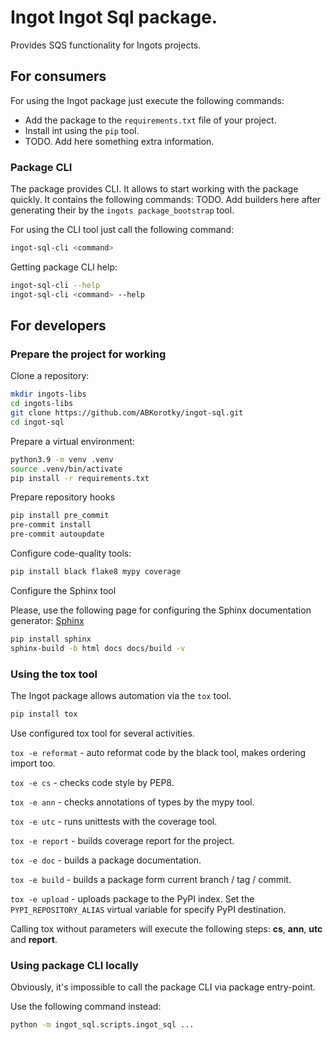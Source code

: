 # Ingot Ingot Sql package.

Provides SQS functionality for Ingots projects.

## For consumers

For using the Ingot package just execute the following commands:
* Add the package to the `requirements.txt` file of your project.
* Install int using the `pip` tool.
* TODO. Add here something extra information.

### Package CLI

The package provides CLI.
It allows to start working with the package quickly.
It contains the following commands:
TODO. Add builders here after generating their by the `ingots package_bootstrap` tool.

For using the CLI tool just call the following command:
```bash
ingot-sql-cli <command>
```
Getting package CLI help:
```bash
ingot-sql-cli --help
ingot-sql-cli <command> --help
```

## For developers

### Prepare the project for working

Clone a repository:
```bash
mkdir ingots-libs
cd ingots-libs
git clone https://github.com/ABKorotky/ingot-sql.git
cd ingot-sql
```

Prepare a virtual environment:
```bash
python3.9 -m venv .venv
source .venv/bin/activate
pip install -r requirements.txt
```

Prepare repository hooks
```bash
pip install pre_commit
pre-commit install
pre-commit autoupdate
```

Configure code-quality tools:
```bash
pip install black flake8 mypy coverage
```

Configure the Sphinx tool

Please, use the following page for configuring the Sphinx documentation generator: [Sphinx](https://www.sphinx-doc.org/en/master/usage/installation.html)
```bash
pip install sphinx
sphinx-build -b html docs docs/build -v
```

### Using the tox tool

The Ingot package allows automation via the `tox` tool.
```bash
pip install tox
```

Use configured tox tool for several activities.

`tox -e reformat` - auto reformat code by the black tool, makes ordering import too.

`tox -e cs` - checks code style by PEP8.

`tox -e ann` - checks annotations of types by the mypy tool.

`tox -e utc` - runs unittests with the coverage tool.

`tox -e report` - builds coverage report for the project.

`tox -e doc` - builds a package documentation.

`tox -e build` - builds a package form current branch / tag / commit.

`tox -e upload` - uploads package to the PyPI index. Set the `PYPI_REPOSITORY_ALIAS` virtual variable for specify PyPI destination.

Calling tox without parameters will execute the following steps: **cs**, **ann**, **utc** and **report**.

### Using package CLI locally
Obviously, it's impossible to call the package CLI via package entry-point.

Use the following command instead:
```bash
python -m ingot_sql.scripts.ingot_sql ...
```
